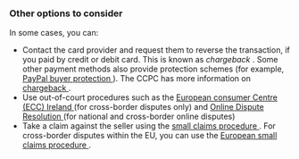 ###  Other options to consider

In some cases, you can:

  * Contact the card provider and request them to reverse the transaction, if you paid by credit or debit card. This is known as _chargeback_ . Some other payment methods also provide protection schemes (for example, [ PayPal buyer protection ](https://www.paypal.com/ie/smarthelp/article/what-is-paypal-buyer-protection-faq1269) ). The CCPC has more information on [ chargeback ](https://www.ccpc.ie/consumers/money/credit-cards/disputed-card-transactions-chargeback/) . 
  * Use out-of-court procedures such as the [ European consumer Centre (ECC) Ireland ](https://www.eccireland.ie/) (for cross-border disputes only) and [ Online Dispute Resolution ](/en/consumer/how-to-complain/online-dispute-resolution/) (for national and cross-border online disputes) 
  * Take a claim against the seller using the [ small claims procedure ](/en/justice/courts-system/small-claims-court/) . For cross-border disputes within the EU, you can use the [ European small claims procedure ](/en/justice/courts-system/european-small-claims-procedure/) . 
